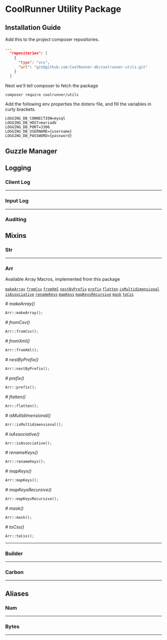 ﻿# CoolRunner Utility Package 

## Installation Guide

Add this to the project composer repositories.
````json
...
  "repositories": [
    {
      "type": "vcs",
      "url": "git@github.com:CoolRunner-dk/coolrunner-utils.git"
    }
  ]
````

Next we'll tell composer to fetch the package 

```properties
composer require coolrunner/utils
```
Add the following env properties the dotenv file, and fill the variables in curly brackets.
```dotenv
LOGGING_DB_CONNECTION=mysql
LOGGING_DB_HOST=mariadb
LOGGING_DB_PORT=3306
LOGGING_DB_USERNAME={username}
LOGGING_DB_PASSWORD={password}
```

## Guzzle Manager



## Logging

### Client Log

---
### Input Log

---
### Auditing


## Mixins

### Str

---
### Arr
Available Array Macros, implemented from this package 

[`makeArray`](#makeArray)
[`fromCsv`](#fromCsv)
[`fromXml`](#fromXml)
[`nestByPrefix`](#nestByPrefix)
[`prefix`](#prefix)
[`flatten`](#flatten)
[`isMultidimensional`](#isMultidimensional)
[`isAssociative`](#isAssociative)
[`renameKeys`](#renameKeys)
[`mapKeys`](#mapKeys)
[`mapKeysRecursive`](#mapKeysRecursive)
[`mask`](#mask)
[`toCss`](#toCss)

<a name="makeArray"></a> *# makeArray()*
```php
Arr::makeArray();
```
<a name="fromCsv"></a> *# fromCsv()*
```php
Arr::fromCsv();
```
<a name="fromXml"></a> *# fromXml()*
```php
Arr::fromXml();
```
<a name="nestByPrefix"></a> *# nestByPrefix()*
```php
Arr::nestByPrefix();
```
<a name="prefix"></a> *# prefix()*
```php
Arr::prefix();
```
<a name="flatten"></a> *# flatten()*
```php
Arr::flatten();
```
<a name="isMultidimensional"></a> *# isMultidimensional()*
```php
Arr::isMultidimensional();
```
<a name="isAssociative"></a> *# isAssociative()*
```php
Arr::isAssociative();
```
<a name="renameKeys"></a> *# renameKeys()*
```php
Arr::renameKeys();
```
<a name="mapKeys"></a> *# mapKeys()*
```php
Arr::mapKeys();
```
<a name="mapKeysRecursive"></a> *# mapKeysRecursive()*
```php
Arr::mapKeysRecursive();
```
<a name="mask"></a> *# mask()*
```php
Arr::mask();
```
<a name="toCss"></a> *# toCss()*
```php
Arr::toCss();
```
---

### Builder


---
### Carbon

---

## Aliases

### Num

---
### Bytes

---
